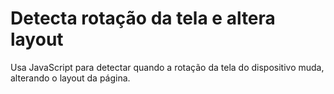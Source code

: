 # Detecta rotação da tela e altera layout

Usa JavaScript para detectar quando a rotação da tela do dispositivo muda, alterando o layout da página.
